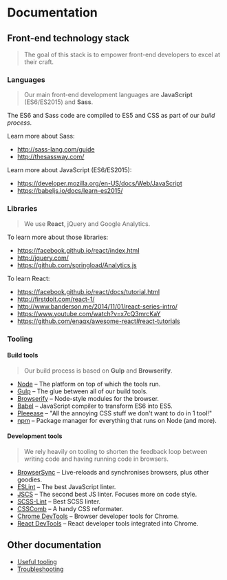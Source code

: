 Documentation
=============

## Front-end technology stack

> The goal of this stack is to empower front-end developers to excel at their craft.

### Languages

> Our main front-end development languages are __JavaScript__ (ES6/ES2015) and __Sass__.

The ES6 and Sass code are compiled to ES5 and CSS as part of our _build process_.

Learn more about Sass:

- http://sass-lang.com/guide
- http://thesassway.com/

Learn more about JavaScript (ES6/ES2015):

- https://developer.mozilla.org/en-US/docs/Web/JavaScript
- https://babeljs.io/docs/learn-es2015/

### Libraries

> We use __React__, jQuery and Google Analytics.

To learn more about those libraries:

- https://facebook.github.io/react/index.html
- http://jquery.com/
- https://github.com/springload/Analytics.js

To learn React:

- https://facebook.github.io/react/docs/tutorial.html
- http://firstdoit.com/react-1/
- http://www.banderson.me/2014/11/01/react-series-intro/
- https://www.youtube.com/watch?v=x7cQ3mrcKaY
- https://github.com/enaqx/awesome-react#react-tutorials

### Tooling

#### Build tools

> Our build process is based on __Gulp__ and __Browserify__.

- [Node](https://nodejs.org/) – The platform on top of which the tools run.
- [Gulp](http://gulpjs.com/) – The glue between all of our build tools.
- [Browserify](http://browserify.org/) – Node-style modules for the browser.
- [Babel](https://babeljs.io/) – JavaScript compiler to transform ES6 into ES5.
- [Pleeease](http://pleeease.io/) – "All the annoying CSS stuff we don't want to do in 1 tool!"
- [npm](https://www.npmjs.com) – Package manager for everything that runs on Node (and more).

#### Development tools

> We rely heavily on tooling to shorten the feedback loop between writing code and having running code in browsers.

- [BrowserSync](http://www.browsersync.io/) – Live-reloads and synchronises browsers, plus other goodies.
- [ESLint](http://eslint.org/) – The best JavaScript linter.
- [JSCS](http://jscs.info/) – The second best JS linter. Focuses more on code style.
- [SCSS-Lint](https://github.com/brigade/scss-lint) – Best SCSS linter.
- [CSSComb](http://csscomb.com/) – A handy CSS reformater.
- [Chrome DevTools](https://developer.chrome.com/devtools) – Browser developer tools for Chrome.
- [React DevTools](https://chrome.google.com/webstore/detail/react-developer-tools/fmkadmapgofadopljbjfkapdkoienihi?hl=en) – React developer tools integrated into Chrome.

## Other documentation

- [Useful tooling](https://github.com/springload/frontend-starter-kit/blob/master/docs/useful-tooling.md)
- [Troubleshooting](https://github.com/springload/frontend-starter-kit/blob/master/docs/troubleshooting.md)
